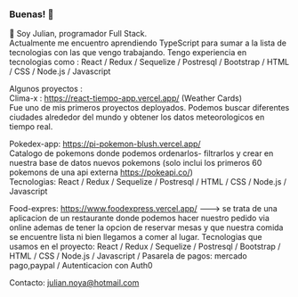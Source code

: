 ### Buenas! 👋
🔭 Soy Julian, programador Full Stack. <br> 
Actualmente me encuentro aprendiendo TypeScript para sumar a la lista de tecnologias con las que vengo trabajando. 
Tengo experiencia en tecnologias como : React / Redux / Sequelize / Postresql / Bootstrap / HTML / CSS / Node.js / Javascript


Algunos proyectos : <br>
Clima-x :  https://react-tiempo-app.vercel.app/ (Weather Cards) <br>
Fue uno de mis primeros proyectos deployados. Podemos buscar diferentes ciudades alrededor del mundo y obtener los datos meteorologicos en tiempo real.

Pokedex-app: https://pi-pokemon-blush.vercel.app/ <br>
Catalogo de pokemons donde podemos ordenarlos- filtrarlos y crear en nuestra base de datos nuevos pokemons (solo inclui los primeros 60 pokemons de una api externa https://pokeapi.co/) <br>
Tecnologias: React / Redux / Sequelize / Postresql / HTML / CSS / Node.js / Javascript


Food-expres: https://www.foodexpress.vercel.app/ ---> se trata de una aplicacion de un restaurante donde podemos hacer nuestro pedido via online ademas de tener la opcion de reservar mesas y que nuestra comida se encuentre lista ni bien llegamos a comer al lugar. 
Tecnologias que usamos en el proyecto: 
React / Redux / Sequelize / Postresql / Bootstrap / HTML / CSS / Node.js / Javascript / Pasarela de pagos: mercado pago,paypal / Autenticacion con Auth0





Contacto: julian.noya@hotmail.com
<!--
**julian-ncanziani/julian-ncanziani** is a ✨ _special_ ✨ repository because its `README.md` (this file) appears on your GitHub profile.

Here are some ideas to get you started:

- 🔭 I’m currently working on ...
- 🌱 I’m currently learning ...
- 👯 I’m looking to collaborate on ...
- 🤔 I’m looking for help with ...
- 💬 Ask me about ...
- 📫 How to reach me: ...
- 😄 Pronouns: ...
- ⚡ Fun fact: ...
-->

